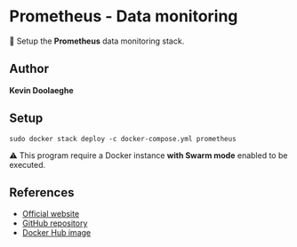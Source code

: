 # Prometheus - Data monitoring

:triangular_flag_on_post: Setup the **Prometheus** data monitoring stack.

## Author

**Kevin Doolaeghe**

## Setup

```
sudo docker stack deploy -c docker-compose.yml prometheus
```

:warning: This program require a Docker instance **with Swarm mode** enabled to be executed.

## References

* [Official website](https://prometheus.io/)
* [GitHub repository](https://github.com/prometheus/prometheus)
* [Docker Hub image](https://hub.docker.com/r/prom/prometheus)
